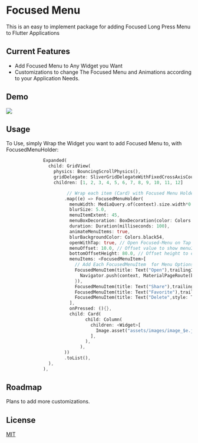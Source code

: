 # Focused Menu

This is an easy to implement package for adding Focused Long Press Menu to Flutter Applications

## Current Features

* Add Focused Menu to Any Widget you Want
* Customizations to change The Focused Menu and Animations according to your Application Needs.

## Demo
![](https://github.com/retroportalstudio/focused_menu/blob/master/focused_menu.gif)

## Usage
To Use, simply Wrap the Widget you want to add Focused Menu to, with FocusedMenuHolder:
```dart
              Expanded(
                child: GridView(
                  physics: BouncingScrollPhysics(),
                  gridDelegate: SliverGridDelegateWithFixedCrossAxisCount(crossAxisCount: 2),
                  children: [1, 2, 3, 4, 5, 6, 7, 8, 9, 10, 11, 12]

                       // Wrap each item (Card) with Focused Menu Holder
                      .map((e) => FocusedMenuHolder(
                        menuWidth: MediaQuery.of(context).size.width*0.50,
                        blurSize: 5.0,
                        menuItemExtent: 45,
                        menuBoxDecoration: BoxDecoration(color: Colors.grey,borderRadius: BorderRadius.all(Radius.circular(15.0))),
                        duration: Duration(milliseconds: 100),
                        animateMenuItems: true,
                        blurBackgroundColor: Colors.black54,
                        openWithTap: true, // Open Focused-Menu on Tap rather than Long Press
                        menuOffset: 10.0, // Offset value to show menuItem from the selected item
                        bottomOffsetHeight: 80.0, // Offset height to consider, for showing the menu item ( for example bottom navigation bar), so that the popup menu will be shown on top of selected item.
                        menuItems: <FocusedMenuItem>[
                          // Add Each FocusedMenuItem  for Menu Options
                          FocusedMenuItem(title: Text("Open"),trailingIcon: Icon(Icons.open_in_new) ,onPressed: (){
                            Navigator.push(context, MaterialPageRoute(builder: (context)=>ScreenTwo()));
                          }),
                          FocusedMenuItem(title: Text("Share"),trailingIcon: Icon(Icons.share) ,onPressed: (){}),
                          FocusedMenuItem(title: Text("Favorite"),trailingIcon: Icon(Icons.favorite_border) ,onPressed: (){}),
                          FocusedMenuItem(title: Text("Delete",style: TextStyle(color: Colors.redAccent),),trailingIcon: Icon(Icons.delete,color: Colors.redAccent,) ,onPressed: (){}),
                        ],
                        onPressed: (){},
                        child: Card(
                              child: Column(
                                children: <Widget>[
                                  Image.asset("assets/images/image_$e.jpg"),
                                ],
                              ),
                            ),
                      ))
                      .toList(),
                ),
              ),
```

## Roadmap
Plans to add more customizations.

## License
[MIT](https://choosealicense.com/licenses/mit/)
